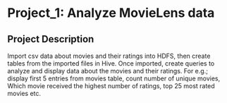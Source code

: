 # Project_1: Analyze MovieLens data
## Project Description
Import csv data about movies and their ratings into HDFS, then create tables from the imported files in Hive. Once imported, create queries to analyze and display data about the movies and their ratings. For e.g.; display first 5 entries from movies table, count number of unique movies, Which movie received the highest number of ratings, top 25 most rated movies etc.
